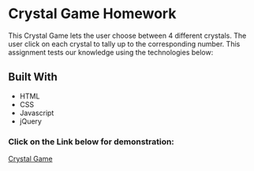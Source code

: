 # Crystal Game Homework

This Crystal Game lets the user choose between 4 different crystals. The user click on each crystal to tally up to the corresponding number. This assignment tests our knowledge using the technologies below:

## Built With

* HTML
* CSS
* Javascript
* jQuery

### Click on the Link below for demonstration:

[Crystal Game](https://bostonfan06.github.io/Crystal-Game/)
